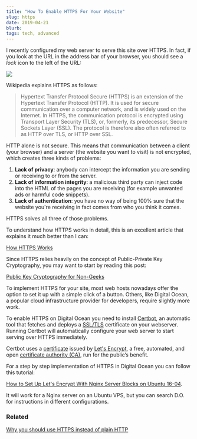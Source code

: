 ```yaml
---
title: "How To Enable HTTPS For Your Website"
slug: https
date: 2019-04-21
blurb: 
tags: tech, advanced
---
```


I recently configured my web server to serve this site over HTTPS. In fact, if you look at the URL in the address bar of your browser, you should see a *lock* icon to the left of the URL:

<img src="/img/httpsms.jpg" />

Wikipedia explains HTTPS as follows:

<blockquote>
Hypertext Transfer Protocol Secure (HTTPS) is an extension of the Hypertext Transfer Protocol (HTTP). It is used for secure communication over a computer network, and is widely used on the Internet. In HTTPS, the communication protocol is encrypted using Transport Layer Security (TLS), or, formerly, its predecessor, Secure Sockets Layer (SSL). The protocol is therefore also often referred to as HTTP over TLS, or HTTP over SSL. 
</blockquote>

HTTP alone is not secure. This means that communication between a client (your browser) and a server (the website you want to visit) is not encrypted, which creates three kinds of problems:

1. **Lack of privacy**: anybody can intercept the information you are sending or receiving to or from the server.
2. **Lack of information integrity**: a malicious third party can inject code into the HTML of the pages you are receiving (for example unwanted ads or harmful code snippets).
3. **Lack of authentication**: you have no way of being 100% sure that the website you're receiving in fact comes from who you think it comes.

HTTPS solves all three of those problems.

To understand how HTTPS works in detail, this is an excellent article that explains it much better than I can:

[How HTTPS Works](https://strongarm.io/blog/how-https-works/)

Since HTTPS relies heavily on the concept of Public-Private Key Cryptography, you may want to start by reading this post:

[Public Key Cryptography for Non-Geeks](https://blog.vrypan.net/2013/08/28/public-key-cryptography-for-non-geeks/)

To implement HTTPS for your site, most web hosts nowadays offer the option to set it up with a simple click of a button. Others, like Digital Ocean, a popular cloud infrastructure provider for developers, require slightly more work.

To enable HTTPS on Digital Ocean you need to install [Certbot](https://certbot.eff.org/about/), an automatic tool that fetches and deploys a [SSL/TLS](https://en.wikipedia.org/wiki/Transport_Layer_Security) certificate on your webserver. Running Certbot will automatically configure your web server to start serving over HTTPS immediately.
  
Certbot uses a [certificate](https://en.wikipedia.org/wiki/HTTPS#Server_setup) issued by [Let's Encrypt](https://letsencrypt.org/), a free, automated, and open [certificate authority (CA)](https://en.wikipedia.org/wiki/Certificate_authority), run for the public’s benefit. 
  
For a step by step implementation of HTTPS in Digital Ocean you can follow this tutorial: 

[How to Set Up Let's Encrypt With Nginx Server Blocks on Ubuntu 16-04](https://www.digitalocean.com/community/tutorials/how-to-set-up-let-s-encrypt-with-nginx-server-blocks-on-ubuntu-16-04). 

It will work for a Nginx server on an Ubuntu VPS, but you can search D.O. for instructions in different configurations.
  
### Related ###

[Why you should use HTTPS instead of plain HTTP](https://www.eff.org/encrypt-the-web)
